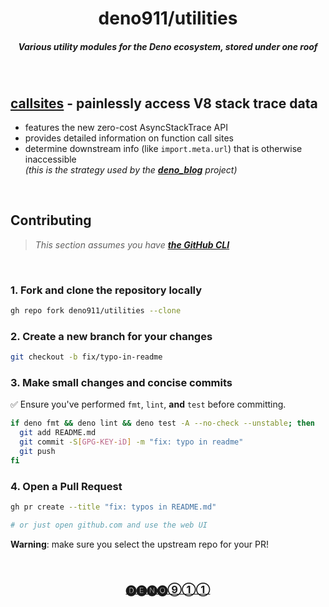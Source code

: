 <div align="center">

# deno911/utilities

##### Various utility modules for the Deno ecosystem, stored under one roof

</div><br>

## [**callsites**](./modules/callsites#readme) - painlessly access V8 stack trace data

- features the new zero-cost AsyncStackTrace API
- provides detailed information on function call sites 
- determine downstream info (like `import.meta.url`) that is otherwise inaccessible  
_(this is the strategy used by the [**deno_blog**](https://github.com/denoland/blog) project)_

<br>

## Contributing

> _This section assumes you have [**the GitHub CLI**][gh-cli]_

<br>

### 1. Fork and clone the repository locally

```sh
gh repo fork deno911/utilities --clone
```

### 2. Create a new branch for your changes

```sh
git checkout -b fix/typo-in-readme
```

### 3. Make small changes and concise commits

✅ Ensure you've performed `fmt`, `lint`, **and** `test` before committing.

```sh
if deno fmt && deno lint && deno test -A --no-check --unstable; then
  git add README.md
  git commit -S[GPG-KEY-iD] -m "fix: typo in readme"
  git push
fi
```

### 4. Open a Pull Request


```sh
gh pr create --title "fix: typos in README.md"

# or just open github.com and use the web UI
```

**Warning**: make sure you select the upstream repo for your PR!

<br><div align="center">

### [🅓🅔🅝🅞⑨①①][deno911]

</div>

[arweave]: https://arweave.org "Arweave Blockchain"
[codespaces]: https://github.com/features/codespaces "GitHub Codespaces Documentation"
[deno911]: https://github.com/deno911 "Projects by Deno911 on GitHub"
[deno-land]: https://deno.land "Deno.land - Official Module Registry"
[nest-land]: https://nest.land "Nest.land - Immutable Module Registry"
[dnt]: https://deno.land/x/dnt "dnt - Deno to Node Transformer"
[eggs-update]: https://docs.nest.land/eggs/updating-all-of-your-dependencies "Nest.land Documentation - Updating Dependencies with the Eggs CLI"
[eggs-cli]: https://docs.nest.land/eggs "Nest.land Documentation - the Eggs CLI"
[gh-cli]: https://cli.github.com "GitHub CLI Homepage"
[gh-actions]: https://actions.github.com "GitHub Actions Documentation"
[gitpod]: https://gitpod.io "Gitpod.io Homepage"
[npm]: https://npmjs.org "NPM Registry"
[open-in-gitpod]: https://gitpod.io/#https://github.com/deno911/utilities "Open in a new Gitpod Workspace"
